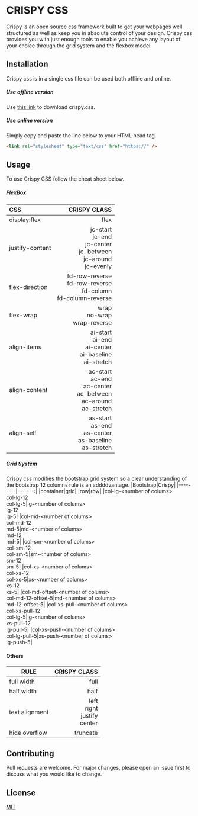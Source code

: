 # CRISPY CSS

Crispy is an open source css framework built to get your webpages well structured as well as keep you in absolute control of your design. Crispy css provides you with just enough tools to enable you achieve any layout of your choice through the grid system and the flexbox model.

## Installation

Crispy css is in a single css file can be used both offline and online.

##### Use offline version

Use [this link](#) to download crispy.css.

##### Use online version

Simply copy and paste the line below to your HTML head tag.

```html
<link rel="stylesheet" type="text/css" href="https://" />
```

## Usage

To use Crispy CSS follow the cheat sheet below.

##### FlexBox

| CSS             |                                                                             CRISPY CLASS |
| :-------------- | ---------------------------------------------------------------------------------------: |
| display:flex    |                                                                                     flex |
| justify-content | jc-start <br/> jc-end <br/>jc-center <br/>jc-between <br/>jc-around <br/>jc-evenly <br/> |
| flex-direction  |              fd-row-reverse <br/> fd-row-reverse <br/> fd-column <br/> fd-column-reverse |
| flex-wrap       |                                                     wrap <br/> no-wrap <br> wrap-reverse |
| align-items     |                 ai-start <br/> ai-end <br/> ai-center <br/> ai-baseline <br/> ai-stretch |
| align-content   |   ac-start <br/> ac-end <br/> ac-center <br/> ac-between <br/> ac-around <br> ac-stretch |
| align-self      |                 as-start <br/> as-end <br/> as-center <br/> as-baseline <br/> as-stretch |

##### Grid System

Crispy css modifies the bootstrap grid system so a clear understanding of the bootstrap 12 columns rule is an addddvantage.
|Bootstrap|Crispy|
|---------|-------:|
|container|grid|
|row|row|
|col-lg-\<number of colums><br>col-lg-12<br>col-lg-5|lg-\<number of colums><br>lg-12<br>lg-5|
|col-md-\<number of colums><br>col-md-12<br>md-5|md-\<number of colums><br>md-12<br>md-5|
|col-sm-\<number of colums><br>col-sm-12<br>col-sm-5|sm-\<number of colums><br>sm-12<br>sm-5|
|col-xs-\<number of colums><br>col-xs-12<br>col-xs-5|xs-\<number of colums><br>xs-12<br>xs-5|
|col-md-offset-\<number of colums><br>col-md-12-offset-5|md-\<number of colums><br>md-12-offset-5|
|col-xs-pull-\<number of colums><br>col-xs-pull-12<br>col-lg-5|lg-\<number of colums><br>xs-pull-12<br>lg-pull-5|
|col-xs-push-\<number of colums><br/>col-lg-pull-5|xs-push-\<number of colums><br/>lg-push-5|

#### Others

| RULE           |                       CRISPY CLASS |
| -------------- | ---------------------------------: |
| full width     |                               full |
| half width     |                               half |
| text alignment | left<br>right<br>justify<br>center |
| hide overflow  |                           truncate |

## Contributing

Pull requests are welcome. For major changes, please open an issue first to discuss what you would like to change.

## License

[MIT](https://choosealicense.com/licenses/mit/)
